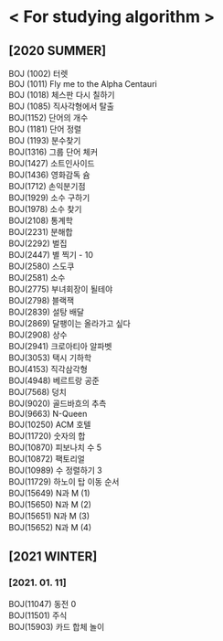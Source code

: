 # < For studying algorithm >

## **[2020 SUMMER]**

BOJ (1002) 터렛 <br>
BOJ (1011) Fly me to the Alpha Centauri  <br>
BOJ (1018) 체스판 다시 칠하기 <br>
BOJ (1085) 직사각형에서 탈출<br>
BOJ(1152) 단어의 개수<br> 
BOJ (1181) 단어 정렬<br>
BOJ (1193) 분수찾기<br>
BOJ(1316) 그룹 단어 체커<br>
BOJ(1427) 소트인사이드<br>
BOJ(1436) 영화감독 슘<br>
BOJ(1712) 손익분기점<br>
BOJ(1929) 소수 구하기<br>
BOJ(1978) 소수 찾기 <br>
BOJ(2108) 통계학<br>
BOJ(2231) 분해합<br>
BOJ(2292) 벌집<br>
BOJ(2447) 별 찍기 - 10<br>
BOJ(2580) 스도쿠<br>
BOJ(2581) 소수<br>
BOJ(2775) 부녀회장이 될테야<br>
BOJ(2798) 블랙잭<br>
BOJ(2839) 설탕 배달<br>
BOJ(2869) 달팽이는 올라가고 싶다<br>
BOJ(2908) 상수<br>
BOJ(2941) 크로아티아 알파벳<br>
BOJ(3053) 택시 기하학<br>
BOJ(4153) 직각삼각형<br>
BOJ(4948) 베르트랑 공준<br>
BOJ(7568) 덩치<br>
BOJ(9020) 골드바흐의 추측<br>
BOJ(9663) N-Queen<br>
BOJ(10250) ACM 호텔<br>
BOJ(11720) 숫자의 합<br>
BOJ(10870) 피보나치 수 5<br>
BOJ(10872) 팩토리얼<br>
BOJ(10989) 수 정렬하기 3 <br>
BOJ(11729) 하노이 탑 이동 순서<br>
BOJ(15649) N과 M (1)<br>
BOJ(15650) N과 M (2)<br>
BOJ(15651) N과 M (3)<br>
BOJ(15652) N과 M (4)<br>

## **[2021 WINTER]**

### [2021. 01. 11]
BOJ(11047) 동전 0 <br>
BOJ(11501) 주식 <br>
BOJ(15903) 카드 합체 놀이<br>
